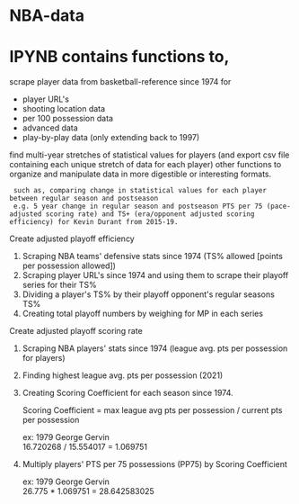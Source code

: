 # NBA-data
# IPYNB contains functions to,
 scrape player data from basketball-reference since 1974 for
   * player URL's
   * shooting location data
   * per 100 possession data
   * advanced data
   * play-by-play data (only extending back to 1997)
   
 find multi-year stretches of statistical values for players (and export csv file containing each unique stretch of data for each player) other functions to organize and manipulate data in more digestible or interesting formats.
 
     such as, comparing change in statistical values for each player between regular season and postseason
     e.g. 5 year change in regular season and postseason PTS per 75 (pace-adjusted scoring rate) and TS+ (era/opponent adjusted scoring efficiency) for Kevin Durant from 2015-19.
 Create adjusted playoff efficiency 
  1. Scraping NBA teams' defensive stats since 1974 (TS% allowed [points per possession allowed])
  2. Scraping player URL's since 1974 and using them to scrape their playoff series for their TS%
  3. Dividing a player's TS% by their playoff opponent's regular seasons TS%
  4. Creating total playoff numbers by weighing for MP in each series

 Create adjusted playoff scoring rate
  1. Scraping NBA players' stats since 1974 (league avg. pts per possession for players)
  2. Finding highest league avg. pts per possession (2021)
  3. Creating Scoring Coefficient for each season since 1974. 
  
     Scoring Coefficient = max league avg pts per possession / current pts per possession
     
     ex: 1979 George Gervin   
     16.720268 / 15.554017 = 1.069751
     
  4. Multiply players' PTS per 75 possessions (PP75) by Scoring Coefficient
  
     ex: 1979 George Gervin   
     26.775 * 1.069751 = 28.642583025

